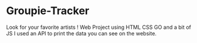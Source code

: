 # Groupie-Tracker
Look for your favorite artists !
Web Project using HTML CSS GO and a bit of JS
I used an API to print the data you can see on the website.
